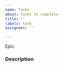 ```yaml
---
name: Tasks
about: Tasks to complete
title: ''
labels: task
assignees: ''

---
```


Epic:

### Description
